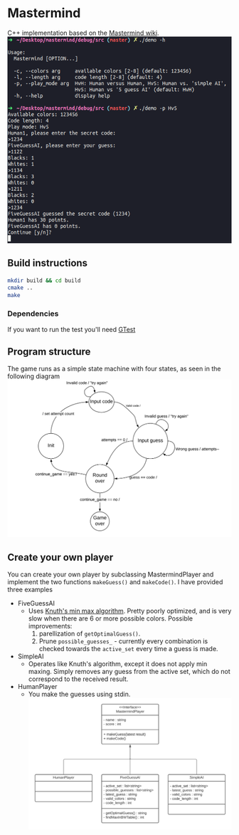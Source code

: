 # Mastermind
C++ implementation based on the [Mastermind wiki](https://en.wikipedia.org/wiki/Mastermind_(board_game)). 
![](terminal_screen_shot.png)
## Build instructions
```bash
mkdir build && cd build
cmake ..
make
```
### Dependencies
If you want to run the test you'll need [GTest](https://github.com/google/googletest)


## Program structure
 The game runs as a simple state machine with four states, as seen in the following diagram
 ![](statemachine.png)

## Create your own player
You can create your own player by subclassing MastermindPlayer and implement the two functions ```makeGuess()``` and ```makeCode()```. I have provided three examples
* FiveGuessAI
	* Uses [Knuth's min max algorithm](https://en.wikipedia.org/wiki/Mastermind_(board_game)#Best_strategies_with_four_pegs_and_six_colors). Pretty poorly 
	optimized, and is very slow when there are 6 or more possible colors. Possible improvements: 
		1) parellization of ```getOptimalGuess()```. 
		2) Prune ```possible_guesses_``` - currently every combination is checked towards the ```active_set``` every time a guess is made.
* SimpleAI
	* Operates like Knuth's algorithm, except it does not apply min maxing. Simply removes any guess from the active set, which do not correspond to the received result.
* HumanPlayer
	* You make the guesses using stdin.
![](mastermindplayer.png) 
